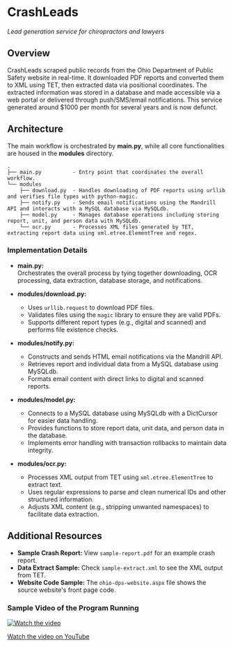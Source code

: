 # CrashLeads
*Lead generation service for chiropractors and lawyers*

## Overview
CrashLeads scraped public records from the Ohio Department of Public Safety website in real-time. It downloaded PDF reports and converted them to XML using TET, then extracted data via positional coordinates. The extracted information was stored in a database and made accessible via a web portal or delivered through push/SMS/email notifications. This service generated around $1000 per month for several years and is now defunct.

## Architecture
The main workflow is orchestrated by **main.py**, while all core functionalities are housed in the **modules** directory.

```text
.
├── main.py          - Entry point that coordinates the overall workflow.
└── modules
    ├── download.py  - Handles downloading of PDF reports using urllib and verifies file types with python-magic.
    ├── notify.py    - Sends email notifications using the Mandrill API and interacts with a MySQL database via MySQLdb.
    ├── model.py     - Manages database operations including storing report, unit, and person data with MySQLdb.
    └── ocr.py       - Processes XML files generated by TET, extracting report data using xml.etree.ElementTree and regex.
```

### Implementation Details
- **main.py:**  
  Orchestrates the overall process by tying together downloading, OCR processing, data extraction, database storage, and notifications.

- **modules/download.py:**  
  - Uses `urllib.request` to download PDF files.
  - Validates files using the `magic` library to ensure they are valid PDFs.
  - Supports different report types (e.g., digital and scanned) and performs file existence checks.

- **modules/notify.py:**  
  - Constructs and sends HTML email notifications via the Mandrill API.
  - Retrieves report and individual data from a MySQL database using MySQLdb.
  - Formats email content with direct links to digital and scanned reports.

- **modules/model.py:**  
  - Connects to a MySQL database using MySQLdb with a DictCursor for easier data handling.
  - Provides functions to store report data, unit data, and person data in the database.
  - Implements error handling with transaction rollbacks to maintain data integrity.

- **modules/ocr.py:**  
  - Processes XML output from TET using `xml.etree.ElementTree` to extract text.
  - Uses regular expressions to parse and clean numerical IDs and other structured information.
  - Adjusts XML content (e.g., stripping unwanted namespaces) to facilitate data extraction.

## Additional Resources
- **Sample Crash Report:** View `sample-report.pdf` for an example crash report.
- **Data Extract Sample:** Check `sample-extract.xml` to see the XML output from TET.
- **Website Code Sample:** The `ohio-dps-website.aspx` file shows the source website's front page code.
 
### Sample Video of the Program Running

[![Watch the video](https://img.youtube.com/vi/gEcPmh-3lDY/0.jpg)](https://www.youtube.com/watch?v=gEcPmh-3lDY)

[Watch the video on YouTube](https://www.youtube.com/watch?v=gEcPmh-3lDY)

